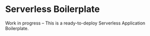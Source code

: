 # Serverless Boilerplate

Work in progress – This is a ready-to-deploy Serverless Application Boilerplate.
